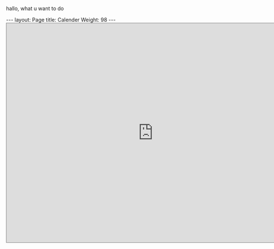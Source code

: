 <!DOCTYPE html>
  <html>
    <head>
      <p>
        hallo, what u want to do
      </p>
      <p>
        ---
layout: Page
title: Calender
Weight: 98
       ---
        <iframe src="https://calendar.google.com/calendar/embed?height=600&wkst=1&bgcolor=%23ffffff&ctz=America%2FNew_York&src=MTY4MjQ1MEBmY3Bzc2Nob29scy5uZXQ&src=YWRkcmVzc2Jvb2sjY29udGFjdHNAZ3JvdXAudi5jYWxlbmRhci5nb29nbGUuY29t&src=ZmNwc3NjaG9vbHMubmV0X2NsYXNzcm9vbTE1ZjJhNWM4QGdyb3VwLmNhbGVuZGFyLmdvb2dsZS5jb20&src=Y19jbGFzc3Jvb20xYjc0NTJhY0Bncm91cC5jYWxlbmRhci5nb29nbGUuY29t&src=ZmNwc3NjaG9vbHMubmV0X2NsYXNzcm9vbTNhYTcyZjRlQGdyb3VwLmNhbGVuZGFyLmdvb2dsZS5jb20&src=ZmNwc3NjaG9vbHMubmV0X2NsYXNzcm9vbWI4YmI1ZDhmQGdyb3VwLmNhbGVuZGFyLmdvb2dsZS5jb20&src=ZmNwc3NjaG9vbHMubmV0X2NsYXNzcm9vbTc0OTk2MzUzQGdyb3VwLmNhbGVuZGFyLmdvb2dsZS5jb20&src=Y19jbGFzc3Jvb200NGFlYTBjYkBncm91cC5jYWxlbmRhci5nb29nbGUuY29t&src=ZW4udXNhI2hvbGlkYXlAZ3JvdXAudi5jYWxlbmRhci5nb29nbGUuY29t&src=ZmNwc3NjaG9vbHMubmV0X2NsYXNzcm9vbTAwNzYxNTE0QGdyb3VwLmNhbGVuZGFyLmdvb2dsZS5jb20&src=ZmNwc3NjaG9vbHMubmV0X2NsYXNzcm9vbTIyNDEzY2FlQGdyb3VwLmNhbGVuZGFyLmdvb2dsZS5jb20&src=ZmNwc3NjaG9vbHMubmV0X2NsYXNzcm9vbTUzNDMzMThhQGdyb3VwLmNhbGVuZGFyLmdvb2dsZS5jb20&src=ZmNwc3NjaG9vbHMubmV0X2NsYXNzcm9vbWQ3NGNmN2JhQGdyb3VwLmNhbGVuZGFyLmdvb2dsZS5jb20&src=ZmNwc3NjaG9vbHMubmV0X2NsYXNzcm9vbWM5ZjQwZGIzQGdyb3VwLmNhbGVuZGFyLmdvb2dsZS5jb20&src=ZmNwc3NjaG9vbHMubmV0X2NsYXNzcm9vbTVjMTY4OTllQGdyb3VwLmNhbGVuZGFyLmdvb2dsZS5jb20&color=%23039BE5&color=%2333B679&color=%23c26401&color=%23007b83&color=%23202124&color=%23202124&color=%23c26401&color=%23b80672&color=%230B8043&color=%23202124&color=%23137333&color=%230047a8&color=%237627bb&color=%230047a8&color=%23137333" style="border:solid 1px #777" width="800" height="600" frameborder="0" scrolling="no"></iframe>
      </p>
    </head>
  </html>
